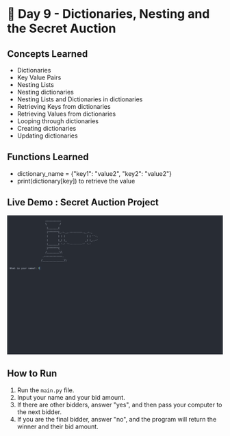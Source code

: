 # 🐍 Day 9 - Dictionaries, Nesting and the Secret Auction

## Concepts Learned
- Dictionaries
- Key Value Pairs
- Nesting Lists 
- Nesting dictionaries
- Nesting Lists and Dictionaries in dictionaries
- Retrieving Keys from dictionaries
- Retrieving Values from dictionaries
- Looping through dictionaries
- Creating dictionaries 
- Updating dictionaries

## Functions Learned
- dictionary_name = {"key1": "value2", "key2": "value2"}
- print(dictionary[key]) to retrieve the value

## Live Demo : Secret Auction Project 
![Secret Auction Project Demo](../assets/day09-secret-auction.gif)

## How to Run
1.  Run the `main.py` file.
2.  Input your name and your bid amount.  
3.  If there are other bidders, answer "yes", and then pass your computer to the next bidder.
4.  If you are the final bidder, answer "no", and the program will return the winner and their bid amount. 